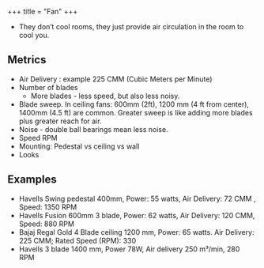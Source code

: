 +++
title = "Fan"
+++

- They don’t cool rooms, they just provide air circulation in the room to cool you.

## Metrics
- Air Delivery : example 225 CMM (Cubic Meters per Minute)
- Number of blades
  - More blades - less speed, but also less noisy.
- Blade sweep. In ceiling fans: 600mm (2ft), 1200 mm (4 ft from center), 1400mm (4.5 ft) are common. Greater sweep is like adding more blades plus greater reach for air.
- Noise - double ball bearings mean less noise. 
- Speed RPM
- Mounting: Pedestal vs ceiling vs wall
- Looks

## Examples
- Havells Swing pedestal 400mm, Power: 55 watts, Air Delivery: 72 CMM , Speed: 1350 RPM 
- Havells Fusion 600mm 3 blade, Power: 62 watts, Air Delivery: 120 CMM, Speed: 880 RPM
- Bajaj Regal Gold 4 Blade ceiling 1200 mm, Power: 65 watts. Air Delivery: 225 CMM; Rated Speed (RPM): 330
- Havells 3 blade 1400 mm, Power 78W, Air delivery 250 m³/min, 280 RPM